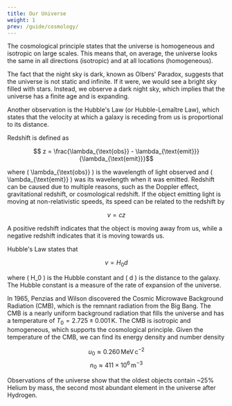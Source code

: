 ```yaml
---
title: Our Universe
weight: 1
prev: /guide/cosmology/
---
```


The cosmological principle states that the universe is homogeneous and isotropic on large scales. This means that, on average, the universe looks the same in all directions (isotropic) and at all locations (homogeneous).

The fact that the night sky is dark, known as Olbers' Paradox, suggests that the universe is not static and infinite. If it were, we would see a bright sky filled with stars. Instead, we observe a dark night sky, which implies that the universe has a finite age and is expanding.

Another observation is the Hubble's Law (or Hubble-Lemaître Law), which states that the velocity at which a galaxy is receding from us is proportional to its distance.

Redshift is defined as

$$ z = \frac{\lambda_{\text{obs}} - \lambda_{\text{emit}}}{\lambda_{\text{emit}}}$$

where \( \lambda_{\text{obs}} \) is the wavelength of light observed and \( \lambda_{\text{emit}} \) was its wavelength when it was emitted. Redshift can be caused due to multiple reasons, such as the Doppler effect, gravitational redshift, or cosmological redshift. If the object emitting light is moving at non-relativistic speeds, its speed can be related to the redshift by

$$ v = cz $$

A positive redshift indicates that the object is moving away from us, while a negative redshift indicates that it is moving towards us.

Hubble's Law states that

$$ v = H_0 d $$

where \( H_0 \) is the Hubble constant and \( d \) is the distance to the galaxy. The Hubble constant is a measure of the rate of expansion of the universe.

In 1965, Penzias and Wilson discovered the Cosmic Microwave Background Radiation (CMB), which is the remnant radiation from the Big Bang. The CMB is a nearly uniform background radiation that fills the universe and has a temperature of $T_0 = 2.725 \pm 0.001 \, \mathrm{K}$. The CMB is isotropic and homogeneous, which supports the cosmological principle. Given the temperature of the CMB, we can find its energy density and number density

$$ u_0 \approx 0.260 \, \mathrm{MeV \, c^{-2}} $$
$$ n_0 \approx 411 \times 10^6 \, \mathrm{m^{-3}} $$

Observations of the universe show that the oldest objects contain ~25% Helium by mass, the second most abundant element in the universe after Hydrogen.
